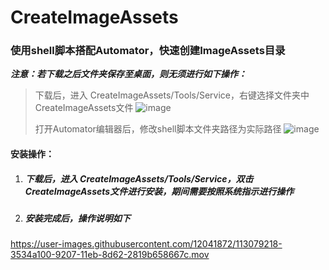 # CreateImageAssets

### 使用shell脚本搭配Automator，快速创建ImageAssets目录

***注意：若下载之后文件夹保存至桌面，则无须进行如下操作：***

> 下载后，进入 CreateImageAssets/Tools/Service，右键选择文件夹中CreateImageAssets文件
> ![image](https://user-images.githubusercontent.com/12041872/113078264-54323380-9205-11eb-9cab-71f90b74bab6.png)
>
> 打开Automator编辑器后，修改shell脚本文件夹路径为实际路径
> ![image](https://user-images.githubusercontent.com/12041872/113078354-82177800-9205-11eb-8f79-8fef2c8007a3.png)



#### 安装操作：

1. ##### 下载后，进入 CreateImageAssets/Tools/Service，双击CreateImageAssets文件进行安装，期间需要按照系统指示进行操作

2. ##### 安装完成后，操作说明如下


https://user-images.githubusercontent.com/12041872/113079218-3534a100-9207-11eb-8d62-2819b658667c.mov

